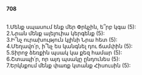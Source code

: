 **708**

\
1.Մենք սպասում ենք մեր Փրկչին, ե՞րբ կգա (5):\
2.Նրան մենք ալելուիա կերգենք (5):\
3.Ի՜նչ ուրախություն կլինի Նրա հետ (5):\
4.Մեղավո՛ր, ի՞նչ ես կանգնել դու ճամփին (5):\
5.Տիրոջ ձեռքին պսակ կա քեզ համար (5):\
6.Շտապի՛ր, որ այդ պսակը ընդունես (5):\
7.Երկնքում մենք փառք կտանք Հիսուսին (5):
